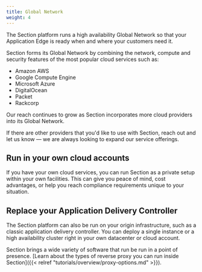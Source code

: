 ```yaml
---
title: Global Network
weight: 4
---
```

The Section platform runs a high availability Global Network so that your Application Edge is ready when and where your customers need it.

Section forms its Global Network by combining the network, compute and security features of the most popular cloud services such as:

* Amazon AWS
* Google Compute Engine
* Microsoft Azure
* DigitalOcean
* Packet
* Rackcorp

Our reach continues to grow as Section incorporates more cloud providers into its Global Network.

If there are other providers that you'd like to use with Section, reach out and let us know — we are always looking to expand our service offerings.

## Run in your own cloud accounts

If you have your own cloud services, you can run Section as a private setup within your own facilities. This can give you peace of mind, cost advantages, or help you reach compliance requirements unique to your situation.

## Replace your Application Delivery Controller

The Section platform can also be run on your origin infrastructure, such as a classic application delivery controller. You can deploy a single instance or a high availability cluster right in your own datacenter or cloud account.

Section brings a wide variety of software that run be run in a point of presence. [Learn about the types of reverse proxy you can run inside Section]({{< relref "tutorials/overview/proxy-options.md" >}}).